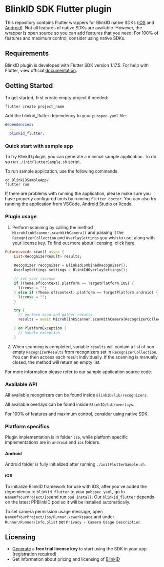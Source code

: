 # BlinkID SDK Flutter plugin

This repository contains Flutter wrappers for BlinkID native SDKs ([iOS](https://github.com/BlinkID/blinkid-ios)
and [Android](https://github.com/BlinkID/blinkid-android)). Not all features of native SDKs are available. However, the wrapper is open source so you can add features that you need. For 100% of features and maximum control, consider using native SDKs.

## Requirements
BlinkID plugin is developed with Flutter SDK version 1.17.5.
For help with Flutter, view official [documentation](https://flutter.dev/docs).

## Getting Started

To get started, first create empty project if needed:
```shell
flutter create project_name
```

Add the blinkid_flutter dependency to your `pubspec.yaml` file:
```yaml
dependencies:
  ...
  blinkid_flutter:
```

### Quick start with sample app
To try BlinkID plugin, you can generate a minimal sample application. To do so run `./initFlutterSample.sh` script.

To run sample application, use the following commands:
```shell
cd BlinkIDSampleApp/
flutter run
```
If there are problems with running the application, please make sure you have
properly configured tools by running `flutter doctor`. You can also try running
the application from VSCode, Android Studio or Xcode.

### Plugin usage
1. Perform scanning by calling the method `MicroblinkScanner.scanWithCamera()` and passing it the `RecognizerCollection` and `OverlaySettings` you wish to use, along with your license key. To find out more about licensing, click
 [here](#licensing).
```dart
Future<void> scan() async {
    List<RecognizerResult> results;
    
    Recognizer recognizer = BlinkIdCombinedRecognizer();
    OverlaySettings settings = BlinkIdOverlaySettings();

    // set your license
    if (Theme.of(context).platform == TargetPlatform.iOS) {
      license = "";
    } else if (Theme.of(context).platform == TargetPlatform.android) {
      license = "";
    }

    try {
      // perform scan and gather results
      results = await MicroblinkScanner.scanWithCamera(RecognizerCollection([recognizer]), settings, license);

    } on PlatformException {
      // handle exception
    }
```

2. When scanning is completed, variable `results` will contain a list of non-empty `RecognizerResults` from recognizers set in `RecognizerCollection`. You can then access each result individually. If the scanning is manually closed, the method will return an empty list.

For more information please refer to our sample application source code.

### Available API
All available recognizers can be found inside `BlinkID/lib/recognizers`.

All available overlays can be found inside `BlinkID/lib/overlays`.

For 100% of features and maximum control, consider using native SDK.

### Platform specifics
Plugin implementation is in folder `lib`, while platform specific implementations are in `android` and `ios` folders.

#### Android
Android folder is fully initialized after running `./initFlutterSample.sh`.

#### iOS
To initialize BlinkID framework for use with iOS, after you've added the dependency to `blinkid_flutter` to your `pubspec.yaml`, go to `NameOfYourProject/ios`and run `pod install`.
Our `blinkid_flutter` depends on the latest PPBlinkID pod so it will be installed automatically.

To set camera permission usage message, open `NameOfYourProject/ios/Runner.xcworkspace` and under `Runner/Runner/Info.plist` set
`Privacy - Camera Usage Description`.

## Licensing
- [Generate](https://microblink.com/login?url=/customer/generatedemolicence) a **free trial license key** to start using the SDK in your app (registration required)
- Get information about pricing and licensing of [BlinkID](https://microblink.com/blinkid)

